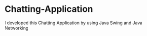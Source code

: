 # Chatting-Application
I developed this Chatting Application by using Java Swing and Java Networking
